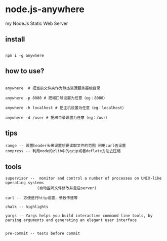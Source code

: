 # node.js-anywhere

my NodeJs Static Web Server

## install

```

npm i -g anywhere
```

## how to use?

```

anywhere  # 把当前文件夹作为静态资源服务器根目录

anywhere -p 8080 # 把端口号设置为任意（eg：8080）

anywhere -h localhost # 把主机设置为任意（eg：localhost）

anywhere -d /user # 把根目录设置为任意（eg：/usr）

```

## tips

```
range -- 设置header头来设置想要读取文件的范围 利用curl去设置
compress -- 利用node的zlib中的gzip或者deflate方法去压缩

```

## tools

```
supervisor --  monitor and control a number of processes on UNIX-like operating systems
              (自动监听文件修改并重启server)

curl -- 方便进行http设置，参数传递等

chalk -- highlights

yargs -- Yargs helps you build interactive command line tools, by parsing arguments and generating an elegant user interface


pre-commit -- tests before commit
```
